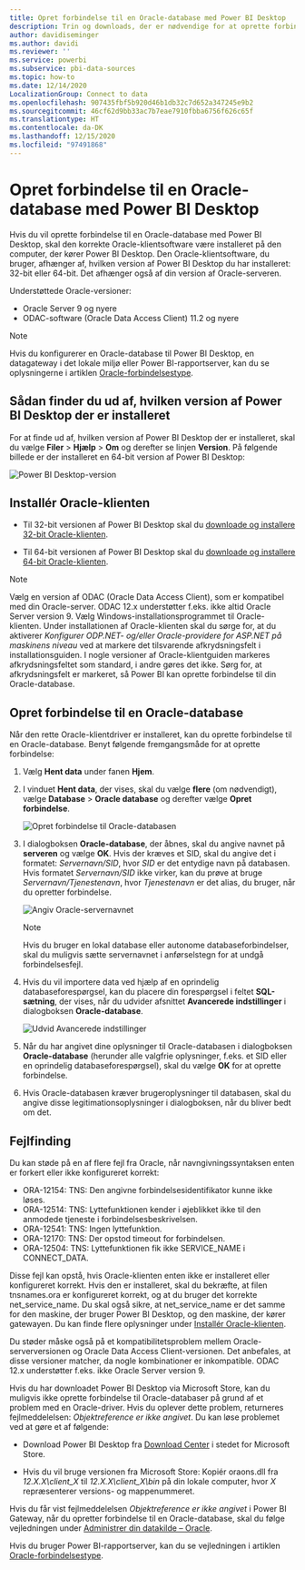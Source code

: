 ```yaml
---
title: Opret forbindelse til en Oracle-database med Power BI Desktop
description: Trin og downloads, der er nødvendige for at oprette forbindelse mellem Oracle og Power BI Desktop
author: davidiseminger
ms.author: davidi
ms.reviewer: ''
ms.service: powerbi
ms.subservice: pbi-data-sources
ms.topic: how-to
ms.date: 12/14/2020
LocalizationGroup: Connect to data
ms.openlocfilehash: 907435fbf5b920d46b1db32c7d652a347245e9b2
ms.sourcegitcommit: 46cf62d9bb33ac7b7eae7910fbba6756f626c65f
ms.translationtype: HT
ms.contentlocale: da-DK
ms.lasthandoff: 12/15/2020
ms.locfileid: "97491868"
---
```

# <a name="connect-to-an-oracle-database-with-power-bi-desktop"></a>Opret forbindelse til en Oracle-database med Power BI Desktop
Hvis du vil oprette forbindelse til en Oracle-database med Power BI Desktop, skal den korrekte Oracle-klientsoftware være installeret på den computer, der kører Power BI Desktop. Den Oracle-klientsoftware, du bruger, afhænger af, hvilken version af Power BI Desktop du har installeret: 32-bit eller 64-bit. Det afhænger også af din version af Oracle-serveren.

Understøttede Oracle-versioner: 
- Oracle Server 9 og nyere
- ODAC-software (Oracle Data Access Client) 11.2 og nyere

> [!NOTE]
> Hvis du konfigurerer en Oracle-database til Power BI Desktop, en datagateway i det lokale miljø eller Power BI-rapportserver, kan du se oplysningerne i artiklen [Oracle-forbindelsestype](/sql/reporting-services/report-data/oracle-connection-type-ssrs?view=sql-server-ver15). 


## <a name="determining-which-version-of-power-bi-desktop-is-installed"></a>Sådan finder du ud af, hvilken version af Power BI Desktop der er installeret
For at finde ud af, hvilken version af Power BI Desktop der er installeret, skal du vælge **Filer** > **Hjælp** > **Om** og derefter se linjen **Version**. På følgende billede er der installeret en 64-bit version af Power BI Desktop:

![Power BI Desktop-version](media/desktop-connect-oracle-database/connect-oracle-database_1.png)

## <a name="install-the-oracle-client"></a>Installér Oracle-klienten
- Til 32-bit versionen af Power BI Desktop skal du [downloade og installere 32-bit Oracle-klienten](https://www.oracle.com/technetwork/topics/dotnet/utilsoft-086879.html).

- Til 64-bit versionen af Power BI Desktop skal du [downloade og installere 64-bit Oracle-klienten](https://www.oracle.com/database/technologies/odac-downloads.html).

> [!NOTE]
> Vælg en version af ODAC (Oracle Data Access Client), som er kompatibel med din Oracle-server. ODAC 12.x understøtter f.eks. ikke altid Oracle Server version 9.
> Vælg Windows-installationsprogrammet til Oracle-klienten.
> Under installationen af Oracle-klienten skal du sørge for, at du aktiverer *Konfigurer ODP.NET- og/eller Oracle-providere for ASP.NET på maskinens niveau* ved at markere det tilsvarende afkrydsningsfelt i installationsguiden. I nogle versioner af Oracle-klientguiden markeres afkrydsningsfeltet som standard, i andre gøres det ikke. Sørg for, at afkrydsningsfelt er markeret, så Power BI kan oprette forbindelse til din Oracle-database.

## <a name="connect-to-an-oracle-database"></a>Opret forbindelse til en Oracle-database
Når den rette Oracle-klientdriver er installeret, kan du oprette forbindelse til en Oracle-database. Benyt følgende fremgangsmåde for at oprette forbindelse:

1. Vælg **Hent data** under fanen **Hjem**. 

2. I vinduet **Hent data**, der vises, skal du vælge **flere** (om nødvendigt), vælge **Database** > **Oracle database** og derefter vælge **Opret forbindelse**.
   
   ![Opret forbindelse til Oracle-databasen](media/desktop-connect-oracle-database/connect-oracle-database_2.png)
3. I dialogboksen **Oracle-database**, der åbnes, skal du angive navnet på **serveren** og vælge **OK**. Hvis der kræves et SID, skal du angive det i formatet: *Servernavn/SID*, hvor *SID* er det entydige navn på databasen. Hvis formatet *Servernavn/SID* ikke virker, kan du prøve at bruge *Servernavn/Tjenestenavn*, hvor *Tjenestenavn* er det alias, du bruger, når du opretter forbindelse.


   ![Angiv Oracle-servernavnet](media/desktop-connect-oracle-database/connect-oracle-database_3.png)

   > [!NOTE]
   > Hvis du bruger en lokal database eller autonome databaseforbindelser, skal du muligvis sætte servernavnet i anførselstegn for at undgå forbindelsesfejl. 
      
4. Hvis du vil importere data ved hjælp af en oprindelig databaseforespørgsel, kan du placere din forespørgsel i feltet **SQL-sætning**, der vises, når du udvider afsnittet **Avancerede indstillinger** i dialogboksen **Oracle-database**.
   
   ![Udvid Avancerede indstillinger](media/desktop-connect-oracle-database/connect-oracle-database_4.png)


5. Når du har angivet dine oplysninger til Oracle-databasen i dialogboksen **Oracle-database** (herunder alle valgfrie oplysninger, f.eks. et SID eller en oprindelig databaseforespørgsel), skal du vælge **OK** for at oprette forbindelse.
5. Hvis Oracle-databasen kræver brugeroplysninger til databasen, skal du angive disse legitimationsoplysninger i dialogboksen, når du bliver bedt om det.


## <a name="troubleshooting"></a>Fejlfinding

Du kan støde på en af flere fejl fra Oracle, når navngivningssyntaksen enten er forkert eller ikke konfigureret korrekt:

* ORA-12154: TNS: Den angivne forbindelsesidentifikator kunne ikke løses.
* ORA-12514: TNS: Lyttefunktionen kender i øjeblikket ikke til den anmodede tjeneste i forbindelsesbeskrivelsen.
* ORA-12541: TNS: Ingen lyttefunktion.
* ORA-12170: TNS: Der opstod timeout for forbindelsen.
* ORA-12504: TNS: Lyttefunktionen fik ikke SERVICE_NAME i CONNECT_DATA.

Disse fejl kan opstå, hvis Oracle-klienten enten ikke er installeret eller konfigureret korrekt. Hvis den er installeret, skal du bekræfte, at filen tnsnames.ora er konfigureret korrekt, og at du bruger det korrekte net_service_name. Du skal også sikre, at net_service_name er det samme for den maskine, der bruger Power BI Desktop, og den maskine, der kører gatewayen. Du kan finde flere oplysninger under [Installér Oracle-klienten](#install-the-oracle-client).

Du støder måske også på et kompatibilitetsproblem mellem Oracle-serverversionen og Oracle Data Access Client-versionen. Det anbefales, at disse versioner matcher, da nogle kombinationer er inkompatible. ODAC 12.x understøtter f.eks. ikke Oracle Server version 9.

Hvis du har downloadet Power BI Desktop via Microsoft Store, kan du muligvis ikke oprette forbindelse til Oracle-databaser på grund af et problem med en Oracle-driver. Hvis du oplever dette problem, returneres fejlmeddelelsen: *Objektreference er ikke angivet*. Du kan løse problemet ved at gøre et af følgende:

* Download Power BI Desktop fra [Download Center](https://www.microsoft.com/download/details.aspx?id=58494) i stedet for Microsoft Store.

* Hvis du vil bruge versionen fra Microsoft Store: Kopiér oraons.dll fra _12.X.X\client_X_ til _12.X.X\client_X\bin_ på din lokale computer, hvor _X_ repræsenterer versions- og mappenummeret.

Hvis du får vist fejlmeddelelsen *Objektreference er ikke angivet* i Power BI Gateway, når du opretter forbindelse til en Oracle-database, skal du følge vejledningen under [Administrer din datakilde – Oracle](service-gateway-onprem-manage-oracle.md).

Hvis du bruger Power BI-rapportserver, kan du se vejledningen i artiklen [Oracle-forbindelsestype](/sql/reporting-services/report-data/oracle-connection-type-ssrs?view=sql-server-ver15).